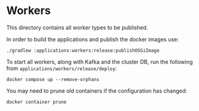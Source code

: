 # Workers

This directory contains all worker types to be published.

In order to build the applications and publish the docker images use:

```shell
./gradlew :applications:workers:release:publishOSGiImage
```

To start all workers, along with Kafka and the cluster DB, run the following from `applications/workers/release/deploy`:

```shell
docker compose up --remove-orphans
```

You may need to prune old containers if the configuration has changed:

```shell
docker container prune
```